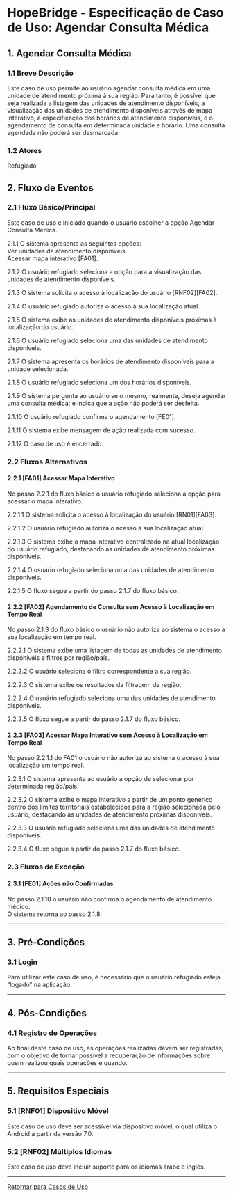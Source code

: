 # HopeBridge - Especificação de Caso de Uso: Agendar Consulta Médica

## 1. Agendar Consulta Médica

### 1.1 Breve Descrição
Este caso de uso permite ao usuário agendar consulta médica em uma unidade de atendimento próxima à sua região. Para tanto, é possível que seja realizada a listagem das unidades de atendimento disponíveis, a visualização das unidades de atendimento disponíveis através de mapa interativo, a especificação dos horários de atendimento disponíveis, e o agendamento de consulta em determinada unidade e horário. Uma consulta agendada não poderá ser desmarcada.

### 1.2 Atores
Refugiado

## 2. Fluxo de Eventos

### 2.1 Fluxo Básico/Principal
Este caso de uso é iniciado quando o usuário escolher a opção Agendar Consulta Médica.

2.1.1 O sistema apresenta as seguintes opções:  
Ver unidades de atendimento disponíveis  
Acessar mapa interativo [FA01].

2.1.2 O usuário refugiado seleciona a opção para a visualização das unidades de atendimento disponíveis.

2.1.3 O sistema solicita o acesso à localização do usuário [RNF02][FA02].

2.1.4 O usuário refugiado autoriza o acesso à sua localização atual.

2.1.5 O sistema exibe as unidades de atendimento disponíveis próximas à localização do usuário.

2.1.6 O usuário refugiado seleciona uma das unidades de atendimento disponíveis.

2.1.7 O sistema apresenta os horários de atendimento disponíveis para a unidade selecionada.

2.1.8 O usuário refugiado seleciona um dos horários disponíveis.

2.1.9 O sistema pergunta ao usuário se o mesmo, realmente, deseja agendar uma consulta médica; e indica que a ação não poderá ser desfeita.

2.1.10 O usuário refugiado confirma o agendamento [FE01].

2.1.11 O sistema exibe mensagem de ação realizada com sucesso.

2.1.12 O caso de uso é encerrado.

### 2.2 Fluxos Alternativos

#### 2.2.1 [FA01] Acessar Mapa Interativo  
No passo 2.2.1 do fluxo básico o usuário refugiado seleciona a opção para acessar o mapa interativo.

2.2.1.1 O sistema solicita o acesso à localização do usuário [RN01][FA03].

2.2.1.2 O usuário refugiado autoriza o acesso à sua localização atual.

2.2.1.3 O sistema exibe o mapa interativo centralizado na atual localização do usuário refugiado, destacando as unidades de atendimento próximas disponíveis.

2.2.1.4 O usuário refugiado seleciona uma das unidades de atendimento disponíveis.

2.2.1.5 O fluxo segue a partir do passo 2.1.7 do fluxo básico.

#### 2.2.2 [FA02] Agendamento de Consulta sem Acesso à Localização em Tempo Real  
No passo 2.1.3 do fluxo básico o usuário não autoriza ao sistema o acesso à sua localização em tempo real.

2.2.2.1 O sistema exibe uma listagem de todas as unidades de atendimento disponíveis e filtros por região/país.

2.2.2.2 O usuário seleciona o filtro correspondente a sua região.

2.2.2.3 O sistema exibe os resultados da filtragem de região.

2.2.2.4 O usuário refugiado seleciona uma das unidades de atendimento disponíveis.

2.2.2.5 O fluxo segue a partir do passo 2.1.7 do fluxo básico.

#### 2.2.3 [FA03] Acessar Mapa Interativo sem Acesso à Localização em Tempo Real  
No passo 2.2.1.1 do FA01 o usuário não autoriza ao sistema o acesso à sua localização em tempo real.

2.2.3.1 O sistema apresenta ao usuário a opção de selecionar por determinada região/país.

2.2.3.2 O sistema exibe o mapa interativo a partir de um ponto genérico dentro dos limites territoriais estabelecidos para a região selecionada pelo usuário, destacando as unidades de atendimento próximas disponíveis.

2.2.3.3 O usuário refugiado seleciona uma das unidades de atendimento disponíveis.

2.2.3.4 O fluxo segue a partir do passo 2.1.7 do fluxo básico.

### 2.3 Fluxos de Exceção

#### 2.3.1 [FE01] Ações não Confirmadas  
No passo 2.1.10 o usuário não confirma o agendamento de atendimento médico.  
O sistema retorna ao passo 2.1.8.

---

## 3. Pré-Condições

### 3.1 Login  
Para utilizar este caso de uso, é necessário que o usuário refugiado esteja “logado” na aplicação.

---

## 4. Pós-Condições

### 4.1 Registro de Operações  
Ao final deste caso de uso, as operações realizadas devem ser registradas, com o objetivo de tornar possível a recuperação de informações sobre quem realizou quais operações e quando.

---

## 5. Requisitos Especiais

### 5.1 [RNF01] Dispositivo Móvel  
Este caso de uso deve ser acessível via dispositivo móvel, o qual utiliza o Android a partir da versão 7.0.

### 5.2 [RNF02] Múltiplos Idiomas  
Este caso de uso deve incluir suporte para os idiomas árabe e inglês.

---

[Retornar para Casos de Uso](casos_de_uso.md)